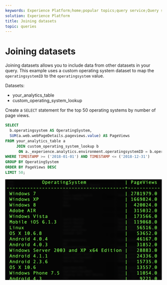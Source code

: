 ```yaml
---
keywords: Experience Platform;home;popular topics;query service;Query service;joining datasets;joining dataset;
solution: Experience Platform
title: Joining datasets
topic: queries
---
```


# Joining datasets

Joining datasets allows you to include data from other datasets in your query. This example uses a custom operating system dataset to map the `operatingsystemID` to the `operatingsystem` value.

Datasets:
- your_analytics_table
- custom_operating_system_lookup

Create a `SELECT` statement for the top 50 operating systems by number of page views.

```sql
SELECT 
  b.operatingsystem AS OperatingSystem,
  SUM(a.web.webPageDetails.pageviews.value) AS PageViews
FROM your_analytics_table a 
     JOIN custom_operating_system_lookup b 
      ON a._experience.analytics.environment.operatingsystemID = b.operatingsystemid 
WHERE TIMESTAMP >= ('2018-01-01') AND TIMESTAMP <= ('2018-12-31')
GROUP BY OperatingSystem 
ORDER BY PageViews DESC
LIMIT 50;
```

![Image](../images/queries/joining-datasets/select-operating-systems.png)